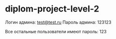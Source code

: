 # diplom-project-level-2
Логин админа: test@test.ru
Пароль админа: 123123

Все остальные пользователи имеют пароль: 123
